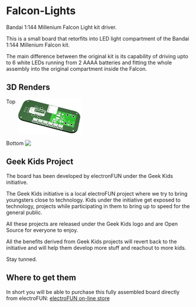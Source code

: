 # Falcon-Lights
Bandai 1:144 Millenium Falcon Light kit driver. 

This is a small board that retorfits into LED light compartment of the Bandai 1:144 Millenium Falcon kit.

The main difference between the original kit is its capability of driving upto to 6 white LEDs running from 2 AAAA batteries and fitting the whole assembly into the original compartment inside the Falcon.

## 3D Renders
Top
<img align="top" width=175 src="Artwork/Falcon%20Lights%20Top.png" />

Bottom
<img align="top" width=175 src="AArtwork/Falcon%20Lights%20Bottom.png" />

## Geek Kids Project
The board has been developed by electronFUN under the Geek Kids initiative. 

The Geek Kids initiative is a local electroFUN project where we try to bring youngsters close to technology. Kids under the initiative get exposed to technology, projects while participating in them to bring up to speed for the general public. 

All these projects are released under the Geek Kids logo and are Open Source for everyone to enjoy. 

All the benefits derived from Geek Kids projects will revert back to the initiative and will help them develop more stuff and reachout to more kids.

Stay tunned.

## Where to get them
In short you will be able to purchase this fully assembled board directly from electroFUN: [electroFUN on-line store](http://www.electrofunltd.com/p/buy.html "Store")



